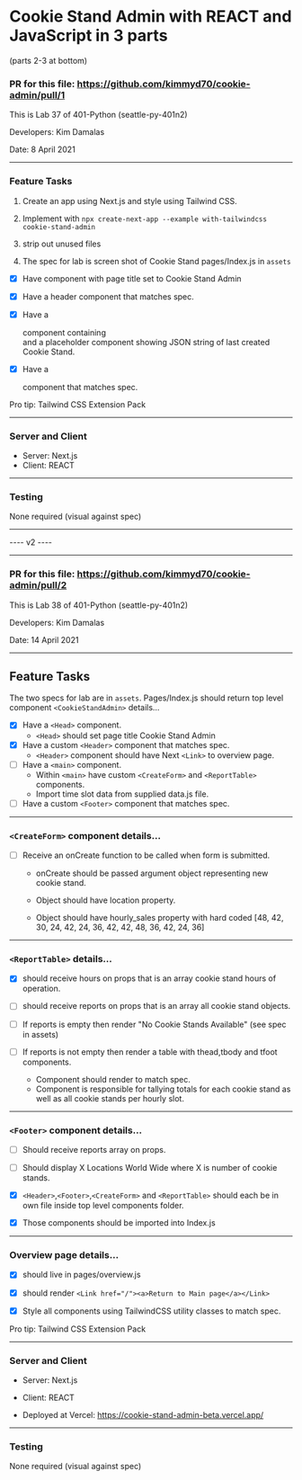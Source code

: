 # Cookie Stand Admin with REACT and JavaScript in 3 parts
(parts 2-3 at bottom)


### PR for this file: https://github.com/kimmyd70/cookie-admin/pull/1

This is Lab 37 of 401-Python (seattle-py-401n2)

Developers: Kim Damalas

Date: 8 April 2021
____________________

### Feature Tasks

1.  Create an app using Next.js and style using Tailwind CSS.

2. Implement with `npx create-next-app --example with-tailwindcss cookie-stand-admin`

3. strip out unused files

4. The spec for lab is screen shot of Cookie Stand 
pages/Index.js in `assets`
- [x] Have <Head> component with page title set to Cookie Stand Admin

- [x] Have a header component that matches spec.

- [x] Have a <main> component containing <form> and a placeholder component showing JSON string of last created Cookie Stand.

- [x] Have a <footer> component that matches spec.

Pro tip: Tailwind CSS Extension Pack


__________________

### Server and Client

- Server: Next.js
- Client: REACT

____________________

### Testing

None required (visual against spec)

_____________________

---- v2 ----
_____________________

### PR for this file: https://github.com/kimmyd70/cookie-admin/pull/2

This is Lab 38 of 401-Python (seattle-py-401n2)

Developers: Kim Damalas

Date: 14 April 2021
____________________

## Feature Tasks

The two specs for lab are in `assets`. Pages/Index.js should return top level component `<CookieStandAdmin>` details…

- [x] Have a `<Head>` component.
    - `<Head>` should set page title Cookie Stand Admin
- [x] Have a custom `<Header>` component that matches spec.
    - `<Header>` component should have Next `<Link>` to overview page.
- [ ] Have a `<main>` component.
    - Within `<main>` have custom `<CreateForm>` and `<ReportTable>` components.
    - Import time slot data from supplied data.js file.
- [ ] Have a custom `<Footer>` component that matches spec.
----------

### `<CreateForm>` component details…
- [ ] Receive an onCreate function to be called when form is submitted.
    - onCreate should be passed argument object representing new cookie stand.

    - Object should have location property.

    - Object should have hourly_sales property with hard coded [48, 42, 30, 24, 42, 24, 36, 42, 42, 48, 36, 42, 24, 36]

--------
### `<ReportTable>`    details…

- [X] should receive hours on props that is an array cookie stand hours of operation.

- [ ] should receive reports on props that is an array all cookie stand objects.

- [ ] If reports is empty then render "No Cookie Stands Available" (see spec in assets)

- [ ] If reports is not empty then render a table with thead,tbody and tfoot components.
    - Component should render to match spec.
    - Component is responsible for tallying totals for each cookie stand as well as all cookie stands per hourly slot.

--------
### `<Footer>` component details…

- [ ] Should receive reports array on props.

- [ ] Should display X Locations World Wide where X is number of cookie stands.

- [x] `<Header>`,`<Footer>`,`<CreateForm>` and `<ReportTable>` should each be in own file inside top level components folder.

- [x] Those components should be imported into Index.js

--------
### Overview page details…

- [x] should live in pages/overview.js

- [x] should render `<Link href="/"><a>Return to Main page</a></Link>`

- [x] Style all components using TailwindCSS utility classes to match spec.

Pro tip: Tailwind CSS Extension Pack


__________________

### Server and Client

- Server: Next.js
- Client: REACT

- Deployed at Vercel: https://cookie-stand-admin-beta.vercel.app/

____________________

### Testing

None required (visual against spec)

